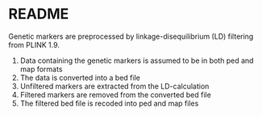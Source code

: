 # README

Genetic markers are preprocessed by linkage-disequilibrium (LD) filtering from PLINK 1.9.

1) Data containing the genetic markers is assumed to be in both ped and map formats
2) The data is converted into a bed file
3) Unfiltered markers are extracted from the LD-calculation
4) Filtered markers are removed from the converted bed file
5) The filtered bed file is recoded into ped and map files
